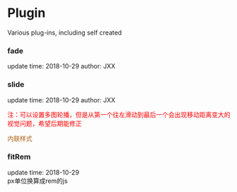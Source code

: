 # Plugin
Various plug-ins, including self created

### fade
update time: 2018-10-29
author: JXX

### slide
update time: 2018-10-29
author: JXX
<p style="color: #FF0000;">注：可以设置多图轮播，但是从第一个往左滑动到最后一个会出现移动距离变大的视觉问题，希望后期能修正</p>
<p style="color:#AD5D0F;">内联样式</p>

### fitRem
update time: 2018-10-29  
px单位换算成rem的js